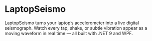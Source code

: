 # LaptopSeismo
LaptopSeismo turns your laptop’s accelerometer into a live digital seismograph. Watch every tap, shake, or subtle vibration appear as a moving waveform in real time — all built with .NET 9 and WPF.
